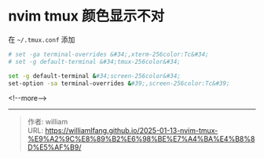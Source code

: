 # nvim tmux 颜色显示不对


在 `~/.tmux.conf` 添加

```bash
# set -ga terminal-overrides &#34;,xterm-256color:Tc&#34;
# set -g default-terminal &#34;tmux-256color&#34;

set -g default-terminal &#34;screen-256color&#34;
set-option -sa terminal-overrides &#39;,screen-256color:Tc&#39;
```

&lt;!--more--&gt;



---

> 作者: william  
> URL: https://williamlfang.github.io/2025-01-13-nvim-tmux-%E9%A2%9C%E8%89%B2%E6%98%BE%E7%A4%BA%E4%B8%8D%E5%AF%B9/  

